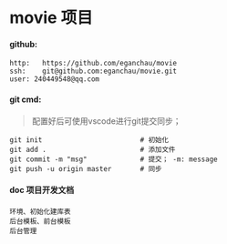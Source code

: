 # movie 项目
#### github: 
    http:   https://github.com/eganchau/movie 
    ssh:    git@github.com:eganchau/movie.git
    user: 240449548@qq.com

#### git cmd:
> 配置好后可使用vscode进行git提交同步；
    
    git init                        # 初始化
    git add .                       # 添加文件
    git commit -m "msg"             # 提交； -m: message
    git push -u origin master       # 同步

#### doc 项目开发文档
    环境、初始化建库表
    后台模板、前台模板
    后台管理